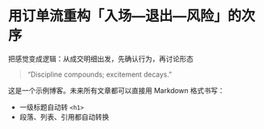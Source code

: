# 用订单流重构「入场—退出—风险」的次序

把感觉变成逻辑：从成交明细出发，先确认行为，再讨论形态

> “Discipline compounds; excitement decays.”

这是一个示例博客。未来所有文章都可以直接用 Markdown 格式书写：
- 一级标题自动转 `<h1>`
- 段落、列表、引用都自动转换
